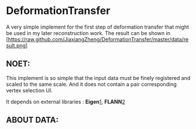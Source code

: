 DeformationTransfer
===================

A very simple implement for the first step of deformation transfer that might be
used in my later reconstruction work. The result can be shown in
[https://raw.github.com/JiaxiangZheng/DeformationTransfer/master/data/result.png]

NOET:
-------------------
This implement is so simple that the input data must be finely registered and
scaled to the same scale. And it does not contain a pair corresponding vertex
selection UI.

It depends on external libraries : **Eigen**[1], **FLANN**[2]

ABOUT DATA:
------------------


[1]: http://eigen.tuxfamily.org
[2]: http://www.cs.ubc.ca/~mariusm/index.php/FLANN/FLANN 
